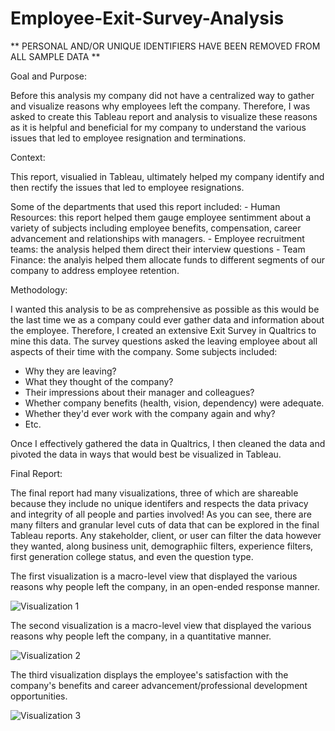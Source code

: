 # Employee-Exit-Survey-Analysis

** PERSONAL AND/OR UNIQUE IDENTIFIERS HAVE BEEN REMOVED FROM ALL SAMPLE DATA ** 

Goal and Purpose:

Before this analysis my company did not have a centralized way to gather and visualize reasons why employees left the company. Therefore,
I was asked to create this Tableau report and analysis to visualize these reasons as it is helpful and beneficial for my company to understand the various 
issues that led to employee resignation and terminations. 

Context: 

This report, visualied in Tableau, ultimately helped my company identify and then rectify the issues that led to employee resignations. 

Some of the departments that used this report included:
    - Human Resources: this report helped them gauge employee sentimment about a variety of subjects including employee benefits, compensation, career advancement
and relationships with managers. 
    - Employee recruitment teams: the analysis helped them direct their interview questions
    - Team Finance: the analyis helped them allocate funds to different segments of our company to address employee retention.

Methodology:

I wanted this analysis to be as comprehensive as possible as this would be the last time we as a company could ever gather data and information about the employee.
Therefore, I created an extensive Exit Survey in Qualtrics to mine this data. The survey questions asked the leaving employee about all aspects of their time with
the company. Some subjects included:
   - Why they are leaving?
   - What they thought of the company?
   - Their impressions about their manager and colleagues?
   - Whether company benefits (health, vision, dependency) were adequate.
   - Whether they'd ever work with the company again and why?
   - Etc.

Once I effectively gathered the data in Qualtrics, I then cleaned the data and pivoted the data in ways that would best be visualized in Tableau.

Final Report:

The final report had many visualizations, three of which are shareable because they include no unique identifers and respects the data privacy and integrity of all people and parties involved! As you can see, there are many filters and granular level cuts of data that can be explored in the final Tableau reports. Any stakeholder, client, or user can filter the data however they wanted, along business unit, demographiic filters, experience filters, first generation college status, and even the question type. 

The first visualization is a macro-level view that displayed the various reasons why people left the company, in an open-ended response manner.

![Visualization 1](Visualization-1.gif)

The second visualization is a macro-level view that displayed the various reasons why people left the company, in a quantitative manner.

![Visualization 2](Visualization-2.gif)

The third visualization displays the employee's satisfaction with the company's benefits and career advancement/professional development opportunities.

![Visualization 3](Visualization-3.gif)



